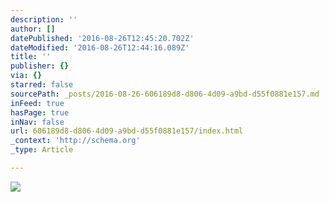 ```yaml
---
description: ''
author: []
datePublished: '2016-08-26T12:45:20.702Z'
dateModified: '2016-08-26T12:44:16.089Z'
title: ''
publisher: {}
via: {}
starred: false
sourcePath: _posts/2016-08-26-606189d8-d806-4d09-a9bd-d55f0881e157.md
inFeed: true
hasPage: true
inNav: false
url: 606189d8-d806-4d09-a9bd-d55f0881e157/index.html
_context: 'http://schema.org'
_type: Article

---
```

![](https://the-grid-user-content.s3-us-west-2.amazonaws.com/4e5e8738-01ab-4f80-b8f7-e5f737e4e865.jpg)